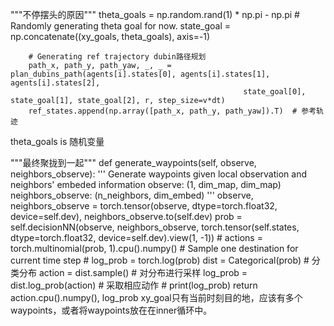 """不停摆头的原因"""
        theta_goals = np.random.rand(1) * np.pi - np.pi # Randomly generating theta goal for now.
        state_goal = np.concatenate((xy_goals, theta_goals), axis=-1)

        # Generating ref trajectory dubin路径规划
        path_x, path_y, path_yaw, _, _ = plan_dubins_path(agents[i].states[0], agents[i].states[1], agents[i].states[2],
                                                        state_goal[0], state_goal[1], state_goal[2], r, step_size=v*dt)
        ref_states.append(np.array([path_x, path_y, path_yaw]).T)  # 参考轨迹

theta_goals is 随机变量

"""最终聚拢到一起"""
    def generate_waypoints(self, observe, neighbors_observe):
        '''
        Generate waypoints given local observation and neighbors' embeded information
        observe: (1, dim_map, dim_map)
        neighbors_observe: (n_neighbors, dim_embed)
        '''
        observe, neighbors_observe = torch.tensor(observe, dtype=torch.float32, device=self.dev), neighbors_observe.to(self.dev)
        prob = self.decisionNN(observe, neighbors_observe, torch.tensor(self.states, dtype=torch.float32, device=self.dev).view(1, -1))
        # actions = torch.multinomial(prob, 1).cpu().numpy() # Sample one destination for current time step
        # log_prob = torch.log(prob)
        dist = Categorical(prob)  # 分类分布
        action = dist.sample()   # 对分布进行采样
        log_prob = dist.log_prob(action)  # 采取相应动作
        # print(log_prob)
        return action.cpu().numpy(), log_prob
xy_goal只有当前时刻目的地，应该有多个waypoints，或者将waypoints放在在inner循环中。
